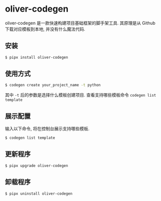 # oliver-codegen 
oliver-codegen 是一款快速构建项目基础框架的脚手架工具. 其原理是从 Github 下载对应模板到本地, 并没有什么魔法代码. 


## 安装
```bash
$ pipx install oliver-codegen
```


## 使用方式
```bash
$ codegen create your_project_name -t python
```
其中 `-t` 后的参数是选择什么模板创建项目. 查看支持哪些模板命令 `codegen list template`


## 展示配置
输入以下命令, 将在控制台展示支持哪些模板.
```bash
$ codegen list template
```


## 更新程序
```bash
$ pipx upgrade oliver-codegen
```


## 卸载程序
```bash
$ pipx uninstall oliver-codegen
```
